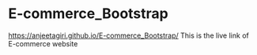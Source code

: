 # E-commerce_Bootstrap
https://anjeetagiri.github.io/E-commerce_Bootstrap/ This is the live link of E-commerce website
